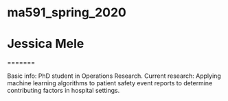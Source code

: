 # ma591_spring_2020
# Jessica Mele
=======

Basic info: PhD student in Operations Research. 
Current research: Applying
machine learning algorithms to patient safety event reports to determine contributing factors in hospital settings.
